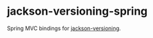 # jackson-versioning-spring
Spring MVC bindings for [jackson-versioning](https://github.com/plilja/jackson-versioning).
